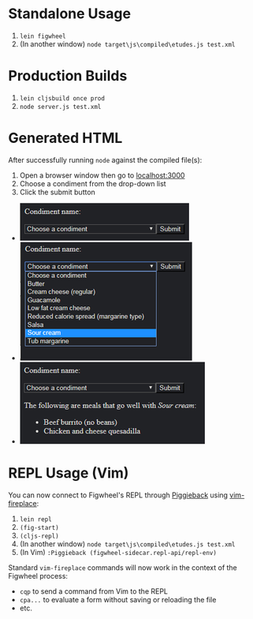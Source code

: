 # Standalone Usage

1. `lein figwheel`
2. (In another window) `node target\js\compiled\etudes.js test.xml`


# Production Builds

1. `lein cljsbuild once prod`
2. `node server.js test.xml`


# Generated HTML

After successfully running `node` against the compiled file(s):

1. Open a browser window then go to [localhost:3000](http://localhost:3000)
2. Choose a condiment from the drop-down list
3. Click the submit button

- ![image](/etudes-4-2/images/image-1.png)
- ![image](/etudes-4-2/images/image-2.png)
- ![image](/etudes-4-2/images/image-3.png)


# REPL Usage (Vim)

You can now connect to Figwheel's REPL through
[Piggieback](https://github.com/cemerick/piggieback) using
[vim-fireplace](https://github.com/tpope/vim-fireplace):

1. `lein repl`
2. `(fig-start)`
3. `(cljs-repl)`
4. (In another window) `node target\js\compiled\etudes.js test.xml`
5. (In Vim) `:Piggieback (figwheel-sidecar.repl-api/repl-env)`

Standard `vim-fireplace` commands will now work in the context of the
Figwheel process:

- `cqp` to send a command from Vim to the REPL
- `cpa...` to evaluate a form without saving or reloading the file
- etc.

